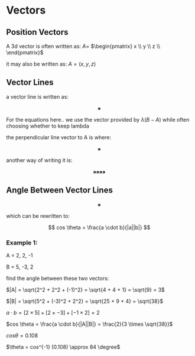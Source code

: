 # Vectors

## Position Vectors

A 3d vector is often written as: $A =$ $\begin{pmatrix}
x \\
y \\
z \\
\end{pmatrix}$

it may also be written as: $A = (x, y, z)$

## Vector Lines

a vector line is written as:

$$
 ⁍
$$

For the equations here.. we use the vector provided by $\lambda (B-A)$ while often choosing whether to keep lambda

the perpendicular line vector to A is where: 

$$
⁍
$$

another way of writing it is:

$$
⁍⁍⁍⁍
$$

## Angle Between Vector Lines

$$
⁍
$$

which can be rewritten to:

$$
cos \theta = \frac{a \cdot b}{|a||b|}
$$

### Example 1:

A = 2, 2, -1

B = 5, -3, 2

find the angle between these two vectors:

$|A| = \sqrt{2^2 + 2^2 + (-1)^2} = \sqrt{4 + 4 + 1} = \sqrt{9} = 3$

$|B| = \sqrt{5^2 + (-3)^2 + 2^2} = \sqrt{25 + 9 + 4} = \sqrt{38}$ 

$a \cdot b = [2\times5] + [2\times-3] + [-1\times2] = 2$

$cos \theta = \frac{a \cdot b}{|A||B|} = \frac{2}{3 \times \sqrt{38}}$

$cos \theta = 0.108$

$\theta = cos^{-1} (0.108) \approx 84 \degree$